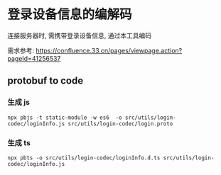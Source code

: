 # 登录设备信息的编解码

连接服务器时, 需携带登录设备信息, 通过本工具编码

需求参考: https://confluence.33.cn/pages/viewpage.action?pageId=41256537

## protobuf to code

### 生成 js

```shell
npx pbjs -t static-module -w es6  -o src/utils/login-codec/loginInfo.js src/utils/login-codec/login.proto
```

### 生成 ts

```shell
npx pbts -o src/utils/login-codec/loginInfo.d.ts src/utils/login-codec/loginInfo.js
```
